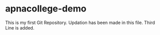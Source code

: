# apnacollege-demo
This is my first Git Repository.
Updation has been made in this file.
Third Line is added.

